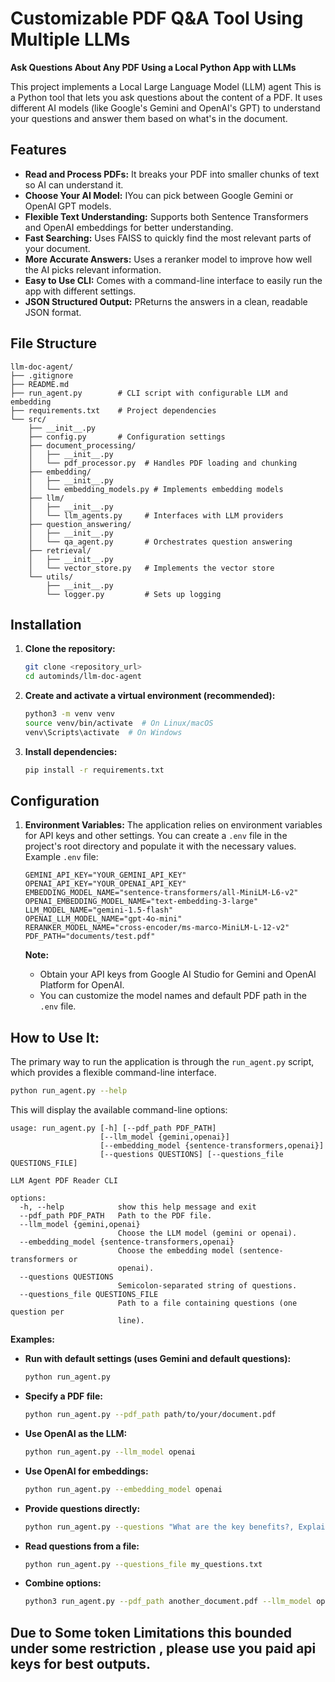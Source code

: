 # Customizable PDF Q&A Tool Using Multiple LLMs

**Ask Questions About Any PDF Using a Local Python App with LLMs**

This project implements a Local Large Language Model (LLM) agent This is a Python tool that lets you ask questions about the content of a PDF. It uses different AI models (like Google's Gemini and OpenAI's GPT) to understand your questions and answer them based on what's in the document.

## Features

- **Read and Process PDFs:** It breaks your PDF into smaller chunks of text so AI can understand it.
- **Choose Your AI Model:** IYou can pick between Google Gemini or OpenAI GPT models.
- **Flexible Text Understanding:** Supports both Sentence Transformers and OpenAI embeddings for better understanding.
- **Fast Searching:** Uses FAISS to quickly find the most relevant parts of your document.
- **More Accurate Answers:** Uses a reranker model to improve how well the AI picks relevant information.
- **Easy to Use CLI:** Comes with a command-line interface to easily run the app with different settings.
- **JSON Structured Output:** PReturns the answers in a clean, readable JSON format.

## File Structure

```
llm-doc-agent/
├── .gitignore
├── README.md
├── run_agent.py        # CLI script with configurable LLM and embedding
├── requirements.txt    # Project dependencies
└── src/
    ├── __init__.py
    ├── config.py       # Configuration settings
    ├── document_processing/
    │   ├── __init__.py
    │   └── pdf_processor.py  # Handles PDF loading and chunking
    ├── embedding/
    │   ├── __init__.py
    │   └── embedding_models.py # Implements embedding models
    ├── llm/
    │   ├── __init__.py
    │   └── llm_agents.py     # Interfaces with LLM providers
    ├── question_answering/
    │   ├── __init__.py
    │   └── qa_agent.py       # Orchestrates question answering
    ├── retrieval/
    │   ├── __init__.py
    │   └── vector_store.py   # Implements the vector store
    └── utils/
        ├── __init__.py
        └── logger.py         # Sets up logging
```

## Installation

1. **Clone the repository:**

   ```bash
   git clone <repository_url>
   cd autominds/llm-doc-agent
   ```

2. **Create and activate a virtual environment (recommended):**

   ```bash
   python3 -m venv venv
   source venv/bin/activate  # On Linux/macOS
   venv\Scripts\activate  # On Windows
   ```

3. **Install dependencies:**
   ```bash
   pip install -r requirements.txt
   ```

## Configuration

1. **Environment Variables:** The application relies on environment variables for API keys and other settings. You can create a `.env` file in the project's root directory and populate it with the necessary values. Example `.env` file:

   ```env
   GEMINI_API_KEY="YOUR_GEMINI_API_KEY"
   OPENAI_API_KEY="YOUR_OPENAI_API_KEY"
   EMBEDDING_MODEL_NAME="sentence-transformers/all-MiniLM-L6-v2"
   OPENAI_EMBEDDING_MODEL_NAME="text-embedding-3-large"
   LLM_MODEL_NAME="gemini-1.5-flash"
   OPENAI_LLM_MODEL_NAME="gpt-4o-mini"
   RERANKER_MODEL_NAME="cross-encoder/ms-marco-MiniLM-L-12-v2"
   PDF_PATH="documents/test.pdf"
   ```

   **Note:**

   - Obtain your API keys from Google AI Studio for Gemini and OpenAI Platform for OpenAI.
   - You can customize the model names and default PDF path in the `.env` file.

## How to Use It:

The primary way to run the application is through the `run_agent.py` script, which provides a flexible command-line interface.

```bash
python run_agent.py --help
```

This will display the available command-line options:

```
usage: run_agent.py [-h] [--pdf_path PDF_PATH]
                    [--llm_model {gemini,openai}]
                    [--embedding_model {sentence-transformers,openai}]
                    [--questions QUESTIONS] [--questions_file QUESTIONS_FILE]

LLM Agent PDF Reader CLI

options:
  -h, --help            show this help message and exit
  --pdf_path PDF_PATH   Path to the PDF file.
  --llm_model {gemini,openai}
                        Choose the LLM model (gemini or openai).
  --embedding_model {sentence-transformers,openai}
                        Choose the embedding model (sentence-transformers or
                        openai).
  --questions QUESTIONS
                        Semicolon-separated string of questions.
  --questions_file QUESTIONS_FILE
                        Path to a file containing questions (one question per
                        line).
```

**Examples:**

- **Run with default settings (uses Gemini and default questions):**

  ```bash
  python run_agent.py
  ```

- **Specify a PDF file:**

  ```bash
  python run_agent.py --pdf_path path/to/your/document.pdf
  ```

- **Use OpenAI as the LLM:**

  ```bash
  python run_agent.py --llm_model openai
  ```

- **Use OpenAI for embeddings:**

  ```bash
  python run_agent.py --embedding_model openai
  ```

- **Provide questions directly:**

  ```bash
  python run_agent.py --questions "What are the key benefits?, Explain the company culture."
  ```

- **Read questions from a file:**

  ```bash
  python run_agent.py --questions_file my_questions.txt
  ```

- **Combine options:**
  ```bash
  python3 run_agent.py --pdf_path another_document.pdf --llm_model openai --embedding_model openai --questions "What is the remote work policy?"
  ```

## Due to Some token Limitations this bounded under some restriction , please use you paid api keys for best outputs.
